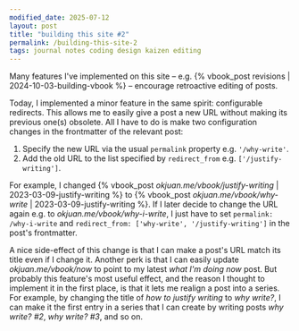 ```yaml
---
modified_date: 2025-07-12
layout: post
title: "building this site #2"
permalink: /building-this-site-2
tags: journal notes coding design kaizen editing
---
```


Many features I've implemented on this site – e.g. {% vbook_post revisions | 2024-10-03-building-vbook %} – encourage retroactive editing of posts.
<!--more-->
Today, I implemented a minor feature in the same spirit: configurable redirects.
This allows me to easily give a post a new URL without making its previous one(s) obsolete.
All I have to do is make two configuration changes in the frontmatter of the relevant post:
1. Specify the new URL via the usual `permalink` property e.g. `'/why-write'`.
2. Add the old URL to the list specified by `redirect_from` e.g. `['/justify-writing']`.

For example, I changed {% vbook_post _okjuan.me/vbook/justify-writing_ | 2023-03-09-justify-writing %} to {% vbook_post _okjuan.me/vbook/why-write_ | 2023-03-09-justify-writing %}.
If I later decide to change the URL again e.g. to _okjuan.me/vbook/why-i-write_, I just have to set `permalink: /why-i-write` and `redirect_from: ['why-write', '/justify-writing']` in the post's frontmatter.

A nice side-effect of this change is that I can make a post's URL match its title even if I change it.
Another perk is that I can easily update _okjuan.me/vbook/now_ to point to my latest _what I'm doing now_ post.
But probably this feature's most useful effect, and the reason I thought to implement it in the first place, is that it lets me realign a post into a series.
For example, by changing the title of _how to justify writing_ to _why write?_, I can make it the first entry in a series that I can create by writing posts _why write? #2_, _why write? #3_, and so on.